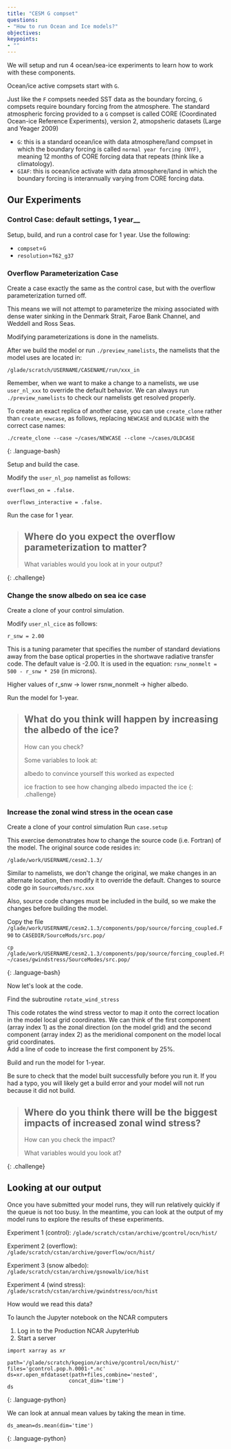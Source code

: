 ```yaml
---
title: "CESM G compset"
questions:
- "How to run Ocean and Ice models?"
objectives:
keypoints:
- ""
---
```


We will setup and run 4 ocean/sea-ice experiments to learn how to work with these components.

Ocean/ice active compsets start with `G`.

Just like the `F` compsets needed SST data as the boundary forcing, `G` compsets require boundary forcing from the atmosphere.  The standard atmospheric forcing provided to a `G` compset is called CORE (Coordinated Ocean-ice Reference Experiments), version 2, atmopsheric datasets (Large and Yeager 2009)

* `G`: this is a standard ocean/ice with data atmosphere/land compset in which the boundary forcing is called `normal year forcing (NYF)`, meaning 12 months of CORE forcing data that repeats (think like a climatology).
* `GIAF`: this is ocean/ice activate with data atmosphere/land in which the boundary forcing is interannually varying from CORE forcing data.


## Our Experiments

### Control Case: default settings, 1 year__

Setup, build, and run a control case for 1 year. Use the following:
* `compset`=`G`
* `resolution`=`T62_g37`


### Overflow Parameterization Case

Create a case exactly the same as the control case, but with the overflow parameterization turned off. 

This means we will not attempt to parameterize the mixing associated with dense water sinking in the Denmark Strait, Faroe Bank Channel, and Weddell and Ross Seas.

Modifying parameterizations is done in the namelists.  

After we build the model or run `./preview_namelists`, the namelists that the model uses are located in:

`/glade/scratch/USERNAME/CASENAME/run/xxx_in`


Remember, when we want to make a change to a namelists, we use `user_nl_xxx` to override the default behavior.
We can always run `./preview_namelists` to check our namelists get resolved properly.  

To create an exact replica of another case, you can use `create_clone` rather than `create_newcase`, as follows, replacing `NEWCASE` and `OLDCASE` with the correct case names:

~~~
./create_clone --case ~/cases/NEWCASE --clone ~/cases/OLDCASE
~~~
{: .language-bash}

Setup and build the case.

Modify the `user_nl_pop` namelist as follows:

`overflows_on = .false.`

`overflows_interactive = .false.`

Run the case for 1 year. 

> ## Where do you expect the overflow parameterization to matter?
>
> What variables would you look at in your output?
>
{: .challenge}

### Change the snow albedo on sea ice case

Create a clone of your control simulation.

Modify `user_nl_cice` as follows:

`r_snw = 2.00`

This is a tuning parameter that specifies the number of standard deviations away from the base optical properties in the shortwave 
radiative transfer code.  The default value is -2.00.  It is used in the equation:  `rsnw_nonmelt = 500 - r_snw * 250` (in microns).

Higher values of r_snw -> lower rsnw_nonmelt -> higher albedo.

Run the model for 1-year.

>## What do you think will happen by increasing the albedo of the ice? 
> How can you check? 
> 
> Some variables to look at: 
>
> albedo to convince yourself this worked as expected
>
> ice fraction to see how changing albedo impacted the ice
{: .challenge}


### Increase the zonal wind stress in the ocean case

Create a clone of your control simulation
Run `case.setup`

This exercise demonstrates how to change the source code (i.e. Fortran) of the model.  The original source code resides in:

`/glade/work/USERNAME/cesm2.1.3/`

Similar to namelists, we don't change the original, we make changes in an alternate location, then modify it to override the default.  Changes to source code go in `SourceMods/src.xxx`

Also, source code changes must be included in the build, so we make the changes before building the model.

Copy the file `/glade/work/USERNAME/cesm2.1.3/components/pop/source/forcing_coupled.F90` to `CASEDIR/SourceMods/src.pop/`

~~~
cp /glade/work/USERNAME/cesm2.1.3/components/pop/source/forcing_coupled.F90 ~/cases/gwindstress/SourceModes/src.pop/
~~~
{: .language-bash}

Now let's look at the code. 

Find the subroutine `rotate_wind_stress`

This code rotates the wind stress vector to map it onto the correct location in the model local grid coordinates.  We can think of the first component (array index 1) as the zonal direction (on the model grid) and the second component (array index 2) as the meridional component on the model local grid coordinates.  
Add a line of code to increase the first component by 25%.

Build and run the model for 1-year.

Be sure to check that the model built successfully before you run it.  If you had a typo, you will likely get a build error and your model will not run because it did not build. 

> ## Where do you think there will be the biggest impacts of increased zonal wind stress?
>
>  How can you check the impact?
> 
>  What variables would you look at?
>
{: .challenge}


## Looking at our output

Once you have submitted your model runs, they will run relatively quickly if the queue is not too busy. In the meantime, you can look at the output of my model runs to explore the results of these experiments. 

Experiment 1 (control): `/glade/scratch/cstan/archive/gcontrol/ocn/hist/`

Experiment 2 (overflow): `/glade/scratch/cstan/archive/goverflow/ocn/hist/`

Experiment 3 (snow albedo): `/glade/scratch/cstan/archive/gsnowalb/ice/hist`

Experiment 4 (wind stress): `/glade/scratch/cstan/archive/gwindstress/ocn/hist`


How would we read this data?

To launch the Jupyter notebook on the NCAR computers

1. Log in to the Production NCAR JupyterHub
2. Start a server

~~~
import xarray as xr

path='/glade/scratch/kpegion/archive/gcontrol/ocn/hist/'
files='gcontrol.pop.h.0001-*.nc'
ds=xr.open_mfdataset(path+files,combine='nested',
                    concat_dim='time')
ds
~~~
{: .language-python}

We can look at annual mean values by taking the mean in time.

~~~
ds_amean=ds.mean(dim='time')
~~~
{: .language-python}

